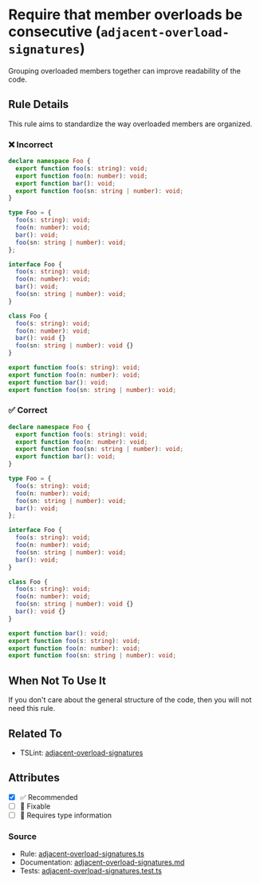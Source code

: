 # Require that member overloads be consecutive (`adjacent-overload-signatures`)

Grouping overloaded members together can improve readability of the code.

## Rule Details

This rule aims to standardize the way overloaded members are organized.

<!--tabs-->

### ❌ Incorrect

```ts
declare namespace Foo {
  export function foo(s: string): void;
  export function foo(n: number): void;
  export function bar(): void;
  export function foo(sn: string | number): void;
}

type Foo = {
  foo(s: string): void;
  foo(n: number): void;
  bar(): void;
  foo(sn: string | number): void;
};

interface Foo {
  foo(s: string): void;
  foo(n: number): void;
  bar(): void;
  foo(sn: string | number): void;
}

class Foo {
  foo(s: string): void;
  foo(n: number): void;
  bar(): void {}
  foo(sn: string | number): void {}
}

export function foo(s: string): void;
export function foo(n: number): void;
export function bar(): void;
export function foo(sn: string | number): void;
```

### ✅ Correct

```ts
declare namespace Foo {
  export function foo(s: string): void;
  export function foo(n: number): void;
  export function foo(sn: string | number): void;
  export function bar(): void;
}

type Foo = {
  foo(s: string): void;
  foo(n: number): void;
  foo(sn: string | number): void;
  bar(): void;
};

interface Foo {
  foo(s: string): void;
  foo(n: number): void;
  foo(sn: string | number): void;
  bar(): void;
}

class Foo {
  foo(s: string): void;
  foo(n: number): void;
  foo(sn: string | number): void {}
  bar(): void {}
}

export function bar(): void;
export function foo(s: string): void;
export function foo(n: number): void;
export function foo(sn: string | number): void;
```

## When Not To Use It

If you don't care about the general structure of the code, then you will not need this rule.

## Related To

- TSLint: [adjacent-overload-signatures](https://palantir.github.io/tslint/rules/adjacent-overload-signatures/)

## Attributes

- [x] ✅ Recommended
- [ ] 🔧 Fixable
- [ ] 💭 Requires type information

### Source

- Rule: [adjacent-overload-signatures.ts](https://github.com/typescript-eslint/typescript-eslint/blob/main/packages/eslint-plugin/src/rules/adjacent-overload-signatures.ts)
- Documentation: [adjacent-overload-signatures.md](https://github.com/typescript-eslint/typescript-eslint/blob/main/packages/eslint-plugin/docs/rules/adjacent-overload-signatures.md)
- Tests: [adjacent-overload-signatures.test.ts](https://github.com/typescript-eslint/typescript-eslint/blob/main/packages/eslint-plugin/tests/rules/adjacent-overload-signatures.test.ts)
